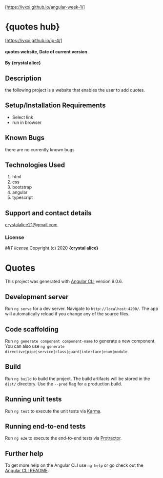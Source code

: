 [https://ivxxi.github.io/angular-week-1/]

# {quotes hub}
[https://ivxxi.github.io/ip-4/]
#### quotes website, Date of current version
#### By **{crystal alice}**
## Description
the following project is a website that enables the user to add quotes.

## Setup/Installation Requirements
* Select link
* run in browser

## Known Bugs
there are no currently known bugs 

## Technologies Used
1. html
2. css
3. bootstrap
4. angular
5. typescript

## Support and contact details
crystalalice21@gmail.com

### License
*MIT license*
Copyright (c) 2020 **{crystal alice}**



# Quotes

This project was generated with [Angular CLI](https://github.com/angular/angular-cli) version 9.0.6.

## Development server

Run `ng serve` for a dev server. Navigate to `http://localhost:4200/`. The app will automatically reload if you change any of the source files.

## Code scaffolding

Run `ng generate component component-name` to generate a new component. You can also use `ng generate directive|pipe|service|class|guard|interface|enum|module`.

## Build

Run `ng build` to build the project. The build artifacts will be stored in the `dist/` directory. Use the `--prod` flag for a production build.

## Running unit tests

Run `ng test` to execute the unit tests via [Karma](https://karma-runner.github.io).

## Running end-to-end tests

Run `ng e2e` to execute the end-to-end tests via [Protractor](http://www.protractortest.org/).

## Further help

To get more help on the Angular CLI use `ng help` or go check out the [Angular CLI README](https://github.com/angular/angular-cli/blob/master/README.md).

